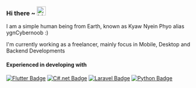 ### Hi there ~ <img src="https://user-images.githubusercontent.com/1303154/88677602-1635ba80-d120-11ea-84d8-d263ba5fc3c0.gif" width="24px" alt="hi">

I am a simple human being from Earth, known as Kyaw Nyein Phyo alias ygnCybernoob :) 

I'm currently working as a freelancer, mainly focus in Mobile, Desktop and Backend Developments

#### Experienced in developing with 

[![Flutter Badge](https://img.shields.io/badge/-Flutter-3fa0ee?style=for-the-badge&labelColor=white&logo=flutter&logoColor=3fa0ee )](#) 
[![C#.net Badge](https://img.shields.io/badge/-.NET-512bd4?style=for-the-badge&labelColor=white&logo=dotnet&logoColor=512bd4)](#) 
[![Laravel Badge](https://img.shields.io/badge/-Laravel-fb503b?style=for-the-badge&labelColor=white&logo=laravel&logoColor=fb503b )](#) 
[![Python Badge](https://img.shields.io/badge/-Python-3776ab?style=for-the-badge&labelColor=white&logo=python&logoColor=3776ab
)](#) 

